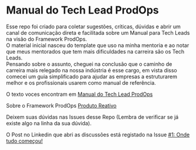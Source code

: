 # Manual do Tech Lead ProdOps

Esse repo foi criado para coletar sugestões, críticas, dúvidas e abrir um canal de comunicação direta e facilitada sobre um Manual para Tech Leads na visão do Framework ProdOps.  
O material inicial nasceu do template que uso na minha mentoria e ao notar que meus mentorados que tem mais dificuldades na carreira são os Tech Leads.  
Pensando sobre o assunto, cheguei na conclusão que o caminho de carreira mais relegado na nossa indústria é esse cargo, em vista disso comecei um guia simplificado para ajudar as empresas a estruturarem melhor e os profissionais usarem como manual de referência.  

O texto voces encontram em [Manual do Tech Lead ProdOps](https://docs.google.com/document/d/1t5_Hb4Lu88xXgtqsULh0jad1rOc4mUhnQSrXvUPk0WE/edit?usp=sharing)

Sobre o Framework ProdOps [Produto Reativo](https://produtoreativo.com.br/)

Deixem suas dúvidas nas Issues desse Repo (Lembra de verificar se já existe algo na linha da sua dúvida).

O Post no Linkedin que abri as discussões está registado na Issue [#1: Onde tudo começou!](https://github.com/prodops-university/manual-techlead/issues/1)
